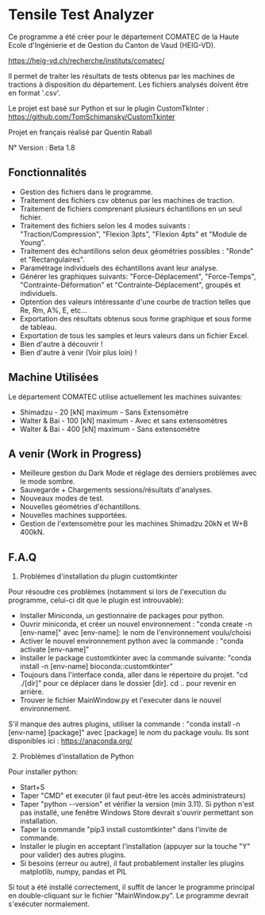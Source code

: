 # Tensile Test Analyzer

Ce programme a été créer pour le département COMATEC de la Haute Ecole d'Ingénierie et de Gestion du Canton de Vaud (HEIG-VD).

https://heig-vd.ch/recherche/instituts/comatec/

Il permet de traiter les résultats de tests obtenus par les machines de tractions à disposition du département.
Les fichiers analysés doivent être en format '.csv'. 

Le projet est basé sur Python et sur le plugin CustomTkInter : https://github.com/TomSchimansky/CustomTkinter

Projet en français réalisé par Quentin Raball

N° Version : Beta 1.8

## Fonctionnalités
- Gestion des fichiers dans le programme.
- Traitement des fichiers csv obtenus par les machines de traction.
- Traitement de fichiers comprenant plusieurs échantillons en un seul fichier.
- Traitement des fichiers selon les 4 modes suivants : "Traction/Compression", "Flexion 3pts", "Flexion 4pts" et "Module de Young".
- Traitement des échantillons selon deux géométries possibles : "Ronde" et "Rectangulaires".
- Paramétrage individuels des échantillons avant leur analyse.
- Générer les graphiques suivants: "Force-Déplacement", "Force-Temps", "Contrainte-Déformation" et "Contrainte-Déplacement", groupés et individuels.
- Optention des valeurs intéressante d'une courbe de traction telles que Re, Rm, A%, E, etc...
- Exportation des résultats obtenus sous forme graphique et sous forme de tableau.
- Exportation de tous les samples et leurs valeurs dans un fichier Excel.
- Bien d'autre à découvrir !
- Bien d'autre à venir (Voir plus loin) !


## Machine Utilisées
Le département COMATEC utilise actuellement les machines suivantes:
- Shimadzu - 20 [kN] maximum - Sans Extensomètre
- Walter & Bai - 100 [kN] maximum - Avec et sans extensomètres
- Walter & Bai - 400 [kN] maximum - Sans extensomètre


## A venir (Work in Progress)
- Meilleure gestion du Dark Mode et réglage des derniers problèmes avec le mode sombre.
- Sauvegarde + Chargements sessions/résultats d'analyses.
- Nouveaux modes de test.
- Nouvelles géométries d'échantillons.
- Nouvelles machines supportées.
- Gestion de l'extensomètre pour les machines Shimadzu 20kN et W+B 400kN.


## F.A.Q

1) Problèmes d'installation du plugin customtkinter

Pour résoudre ces problèmes (notamment si lors de l'execution du programme, celui-ci dit que le plugin est introuvable):
- Installer Miniconda, un gestionnaire de packages pour python.
- Ouvrir miniconda, et créer un nouvel environnement : "conda create -n [env-name]" avec [env-name]: le nom de l'environnement voulu/choisi
- Activer le nouvel environnement python avec la commande : "conda activate [env-name]"
- Installer le package customtkinter avec la commande suivante: "conda install -n [env-name] bioconda::customtkinter"
- Toujours dans l'interface conda, aller dans le répertoire du projet. "cd ./[dir]" pour ce déplacer dans le dossier [dir]. cd .. pour revenir en arrière.
- Trouver le fichier MainWindow.py et l'executer dans le nouvel environnement.

S'il manque des autres plugins, utiliser la commande : "conda install -n [env-name] [package]" avec [package] le nom du package voulu. Ils sont disponibles ici : https://anaconda.org/

2) Problèmes d'installation de Python

Pour installer python:

- Start+S
- Taper "CMD" et executer (il faut peut-être les accès administrateurs)
- Taper "python --version" et vérifier la version (min 3.11). Si python n'est pas installé, une fenêtre Windows Store devrait s'ouvrir permettant son installation.
- Taper la commande "pip3 install customtkinter" dans l'invite de commande.
- Installer le plugin en acceptant l'installation (appuyer sur la touche "Y" pour valider) des autres plugins.
- Si besoins (erreur ou autre), il faut probablement installer les plugins matplotlib, numpy, pandas et PIL

Si tout a été installé correctement, il suffit de lancer le programme principal en double-cliquant sur le fichier "MainWindow.py". Le programme devrait s'exécuter normalement.
